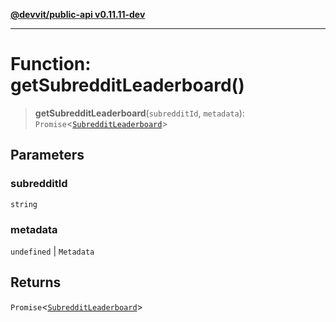 [**@devvit/public-api v0.11.11-dev**](../../README.md)

---

# Function: getSubredditLeaderboard()

> **getSubredditLeaderboard**(`subredditId`, `metadata`): `Promise`\<[`SubredditLeaderboard`](../type-aliases/SubredditLeaderboard.md)\>

## Parameters

### subredditId

`string`

### metadata

`undefined` | `Metadata`

## Returns

`Promise`\<[`SubredditLeaderboard`](../type-aliases/SubredditLeaderboard.md)\>
